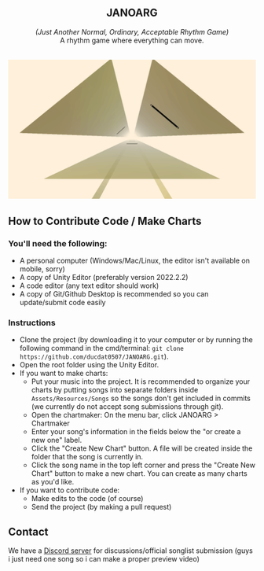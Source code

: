 <div style="text-align:center">
    <h2>JANOARG</h2>
    <i>(Just Another Normal, Ordinary, Acceptable Rhythm Game)</i><br/>
    A rhythm game where everything can move.
    <br/><br/>
</div>

![Looks, name, and chart not final](Previews/preview.gif)

## How to Contribute Code / Make Charts

### You'll need the following:
* A personal computer (Windows/Mac/Linux, the editor isn't available on mobile, sorry)
* A copy of Unity Editor (preferably version 2022.2.2)
* A code editor (any text editor should work)
* A copy of Git/Github Desktop is recommended so you can update/submit code easily

### Instructions
* Clone the project (by downloading it to your computer or by running the following command in the cmd/terminal: `git clone https://github.com/ducdat0507/JANOARG.git`).
* Open the root folder using the Unity Editor.
* If you want to make charts:
    * Put your music into the project. It is recommended to organize your charts by putting songs into separate folders inside `Assets/Resources/Songs` so the songs don't get included in commits (we currently do not accept song submissions through git).
    * Open the chartmaker: On the menu bar, click JANOARG > Chartmaker
    * Enter your song's information in the fields below the "or create a new one" label.
    * Click the "Create New Chart" button. A file will be created inside the folder that the song is currently in.
    * Click the song name in the top left corner and press the "Create New Chart" button to make a new chart. You can create as many charts as you'd like.
* If you want to contribute code:
    * Make edits to the code (of course)
    * Send the project (by making a pull request)

## Contact
We have a [Discord server](https://discord.gg/vXJTPFQBHm) for discussions/official songlist submission
(guys i just need one song so i can make a proper preview video)
